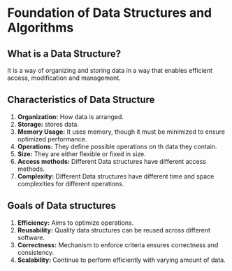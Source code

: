 # Foundation of Data Structures and Algorithms

## What is a Data Structure?
It is a way of organizing and storing data in a way that enables efficient access, modification and management.

## Characteristics of Data Structure
1. **Organization:** How data is arranged.
2. **Storage:** stores data.
3. **Memory Usage:** It uses memory, though it must be minimized to ensure optimized performance.
4. **Operations:** They define possible operations on th data they contain.
5. **Size:** They are either flexible or fixed in size.
6. **Access methods:** Different Data structures have different access methods.
7. **Complexity:** Different Data structures have different time and space complexities for different operations.

## Goals of Data structures
1. **Efficiency:** Aims to optimize operations.
2. **Reusability:** Quality data structures can be reused across different software.
3. **Correctness:** Mechanism to enforce criteria ensures correctness and consistency.
4. **Scalability:** Continue to perform efficiently with varying amount of data.
